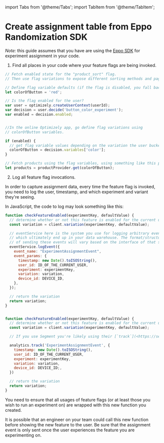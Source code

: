 import Tabs from '@theme/Tabs';
import TabItem from '@theme/TabItem';

# Create assignment table from Eppo Randomization SDK

_Note:_ this guide assumes that you have are using the [Eppo SDK](../../prerequisites/experiment-assignment/eppo) for experiment assignment in your code.

1. Find all places in your code where your feature flags are being invoked.


<Tabs>
<TabItem value="js" label="JavaScript">

```js
// Fetch enabled state for the "product_sort" flag.
// Then use flag variations to expose different sorting methods and pagination.

// Define flag variable defaults (if the flag is disabled, you fall back to these values)
let colorOfButton = 'red';

// Is the flag enabled for the user?
var user = optimizely.createUserContext(userId);
var decision = user.decide('button_color_experiment');
var enabled = decision.enabled;


//In the online Optimizely app, go define flag variations using
// colorOfButton variables.

if (enabled) {
  // get flag variable values depending on the variation the user bucketed into
  colorOfButton = decision.variables['color'];
}

// Fetch products using the flag variables, using something like this pseudocode:
let products = productProvider.get(colorOfButton);
```

</TabItem>
</Tabs>

2. Log all feature flag invocations.

In order to capture assignment data, every time the feature flag is invoked, you need to log the user, timestamp, and which experiment and variant they're seeing.

In JavaScript, the code to log may look something like this:

<Tabs>
<TabItem value='js' label='Javascript'>

```js
function checkFeatureEnabled(experimentKey, defaultValue) {
  // determine whether or not this feature is enabled for the current user
  const variation = client.variation(experimentKey, defaultValue);

  // eventService here is the system you use for logging arbitrary events
  // which ultimately end up in your data warehouse. The format/structure
  // of sending these events will vary based on the interface of that system.
  eventService.logEvent({
    event_name: "ExperimentAssignmentEvent",
    event_params: {
      timestamp: new Date().toISOString(),
      user_id: ID_OF_THE_CURRENT_USER,
      experiment: experimentKey,
      variation: variation,
      device_id: DEVICE_ID,
    },
  });

  // return the variation
  return variation;
}
```

</TabItem>

<TabItem value='segment' label='Segment'>

```js

function checkFeatureEnabled(experimentKey, defaultValue) {
  // determine whether or not this feature is enabled for the current user
  const variation = client.variation(experimentKey, defaultValue);

  // If you use Segment you're likely using their [`track`](<https://segment.com/docs/ connections/spec/track/) function to track this event.

  analytics.track('ExperimentAssignmentEvent', {
    timestamp: new Date().toISOString(),
    user_id: ID_OF_THE_CURRENT_USER,
    experiment: experimentKey,
    variation: variation,
    device_id: DEVICE_ID;,
  })

  // return the variation
  return variation;
}
```

</TabItem>

</Tabs>

You need to ensure that all usages of feature flags (or at least those you wish to run an experiment on) are wrapped with this new function you created.

It is possible that an engineer on your team could call this new function before showing the new feature to the user. Be sure that the assignment event is only sent once the user experiences the feature you are experimenting on.

